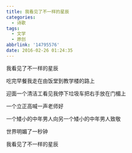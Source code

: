 ```yaml
---
title: 我看见了不一样的星辰
categories:
  - 诗歌
tags:
  - 文学
  - 原创
abbrlink: '14795576'
date: 2016-02-26 01:24:35
---
```


我看见了不一样的星辰

吃完早餐我走在由饭堂到教学楼的路上

迎面一个清洁工看见我停下垃圾车把右手放在门楣上

一个立正高喊一声老师好

一个矮小的中年男人向另一个矮小的中年男人致敬

世界明媚了一秒钟

我看见了不一样的星辰
